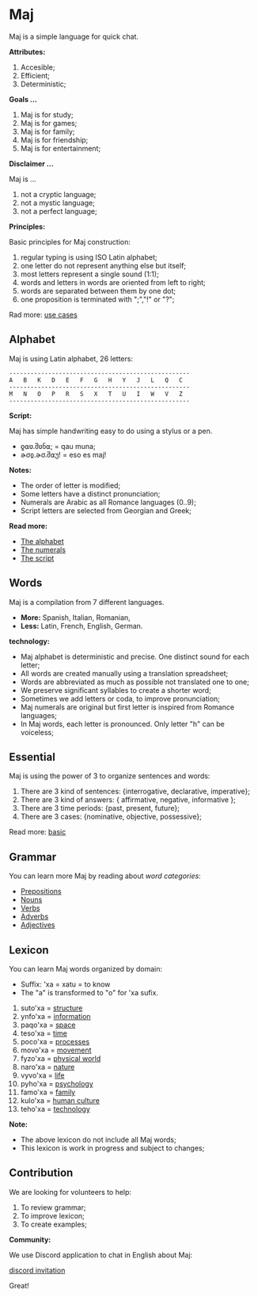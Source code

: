 # Maj

Maj is a simple language for quick chat.

**Attributes:**

1. Accesible;
2. Efficient;
3. Deterministic;

**Goals ...**

1. Maj is for study;
2. Maj is for games;
3. Maj is for family;
4. Maj is for friendship;
5. Maj is for entertainment;

**Disclaimer ...**

Maj is ...

1. not a cryptic language;
1. not a mystic language;
1. not a perfect language;

**Principles:**

Basic principles for Maj construction:

1. regular typing is using ISO Latin alphabet;
1. one letter do not represent anything else but itself;
1. most letters represent a single sound (1:1);
1. words and letters in words are oriented from left to right;
1. words are separated between them by one dot;
1. one proposition is terminated with ";","!" or "?";

Rad more: [use cases](case.md)

## Alphabet

Maj is using Latin alphabet, 26 letters:
 
```
---------------------------------------------------
A   B   K   D   E   F   G   H   Y   J   L   Q   C
---------------------------------------------------
M   N   O   P   R   S   X   T   U   I   W   V   Z   
---------------------------------------------------
```

**Script:**

Maj has simple handwriting easy to do using a stylus or a pen.

* ƍ⍺ʋ.შʋნ⍺;   = qau muna;
* ɚσჲ.ɚσ.შ⍺უ! = eso es maj!

**Notes:**

* The order of letter is modified;
* Some letters have a distinct pronunciation;
* Numerals are Arabic as all Romance languages (0..9);
* Script letters are selected from Georgian and Greek;

**Read more:** 

* [The alphabet](alphabet.md)
* [The numerals](numerals.md)
* [The script](script.md)

## Words

Maj is a compilation from 7 different languages.

* **More:** Spanish, Italian, Romanian, 
* **Less:** Latin, French, English, German.

**technology:**

* Maj alphabet is deterministic and precise. One distinct sound for each letter;
* All words are created manually using a translation spreadsheet;
* Words are abbreviated as much as possible not translated one to one;
* We preserve significant syllables to create a shorter word;
* Sometimes we add letters or coda, to improve pronunciation;
* Maj numerals are original but first letter is inspired from Romance languages;
* In Maj words, each letter is pronounced. Only letter "h" can be voiceless;

## Essential

Maj is using the power of 3 to organize sentences and words:

1. There are 3 kind of sentences: {interrogative, declarative, imperative};
1. There are 3 kind of answers: { affirmative, negative, informative };
1. There are 3 time periods: {past, present, future};
1. There are 3 cases: {nominative, objective, possessive};

Read more: [basic](basic.md)

## Grammar

You can learn more Maj by reading about _word categories_:

* [Prepositions](preposition.md)
* [Nouns](nouns.md)
* [Verbs](verbs.md)
* [Adverbs](adverbs.md)
* [Adjectives](adjectives.md)

## Lexicon

You can learn Maj words organized by domain:

* Suffix: 'xa  = xatu = to know
* The "a" is transformed to "o" for 'xa sufix.

1. suto'xa = [structure](words/structure.md)
1. ynfo'xa = [information](words/information.md)
1. paqo'xa = [space](words/space.md)
1. teso'xa = [time](words/time.md)
1. poco'xa = [processes](words/processes.md)
1. movo'xa = [movement](words/movement.md)
1. fyzo'xa = [physical world](words/physical_world.md)
1. naro'xa = [nature](words/nature.md)
1. vyvo'xa = [life](words/life.md)
1. pyho'xa = [psychology](words/psychology.md)
1. famo'xa = [family](words/family.md)
1. kulo'xa = [human culture](words/human_culture.md)
1. teho'xa = [technology](words/technology.md)

**Note:**

* The above lexicon do not include all Maj words;
* This lexicon is work in progress and subject to changes;

## Contribution

We are looking for volunteers to help:

1. To review grammar;
2. To improve lexicon;
3. To create examples;

**Community:**

We use Discord application to chat in English about Maj: 

[discord invitation](https://discord.gg/SRX3tse)

Great!